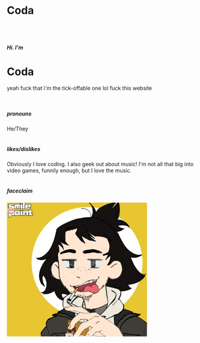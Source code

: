 # Coda
<br /><br />
##### Hi. I'm
# Coda

yeah fuck that i'm the tick-offable one lol fuck this website

<br />

##### pronouns
He/They
<br />
<br />
##### likes/dislikes
Obviously I love coding. I also geek out about music! I'm not all that big into video games, funnily enough, but I love the music.
<br />
<br />
##### faceclaim
![coda's picrew](./hm-picrews/coda-picrew.jpg?raw=true)